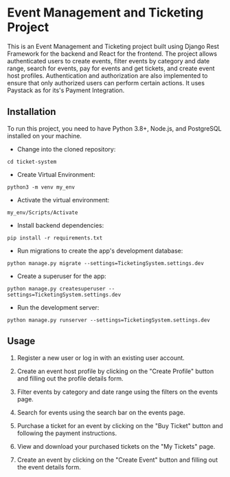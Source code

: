 # Event Management and Ticketing Project

This is an Event Management and Ticketing project built using 
Django Rest Framework for the backend and React for the frontend. 
The project allows authenticated users to create events, filter 
events by category and date range, search for events, 
pay for events and get tickets, and create event host profiles.
Authentication and authorization are also implemented to 
ensure that only authorized users can perform certain actions. 
It uses Paystack as for its's Payment Integration.

## Installation
To run this project, you need to have Python 3.8+, Node.js, and PostgreSQL installed on your machine.

* Change into the cloned repository:

```
cd ticket-system
```

* Create Virtual Environment:

```
python3 -m venv my_env
```

* Activate the virtual environment:

```
my_env/Scripts/Activate
```

* Install backend dependencies:

```
pip install -r requirements.txt
```

* Run migrations to create the app's development database:

```
python manage.py migrate --settings=TicketingSystem.settings.dev
```

* Create a superuser for the app:

```
python manage.py createsuperuser --settings=TicketingSystem.settings.dev
```

* Run the development server:

```
python manage.py runserver --settings=TicketingSystem.settings.dev
```

## Usage

1. Register a new user or log in with an existing user account.

2. Create an event host profile by clicking on the "Create Profile" button and filling out the profile details form.

3. Filter events by category and date range using the filters on the events page.

4. Search for events using the search bar on the events page.

5. Purchase a ticket for an event by clicking on the "Buy Ticket" button and following the payment instructions.

6. View and download your purchased tickets on the "My Tickets" page.

7. Create an event by clicking on the "Create Event" button and filling out the event details form.
